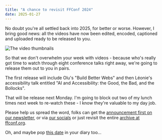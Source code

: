 ```yaml
---
title: "A chance to revisit FFConf 2024"
date: 2025-01-27
---
```


No doubt you're all settled back into 2025, for better or worse. However, I bring good news: all the videos have now been edited, encoded, captioned and uploaded ready to be released to you.

![The video thumbnails](/images/articles/2024-video-thumbnails.jpg)

So that we don't overwhelm your week with videos - because who's really got time to watch through eight conference talks right away, we're going to release them out to you in pairs.

The first release will include Olu's "Build Better Webs" and then Léonie's accessibility talk entitled "AI and Accessibility: the Good, the Bad, and the Bollocks".

That will be release next Monday. I'm going to block out two of my lunch times next week to re-watch these - I know they're valuable to my day job.

Please help us spread the word, folks can get the [announcement first on our newsletter](https://ffconf.org/news/), or via [our socials](https://bsky.app/profile/ffconf.org) or just revisit the entire [archive at ffconf.org](https://ffconf.org/talks/).

Oh, and maybe pop [this date](https://2025.ffconf.org/) in your diary too…